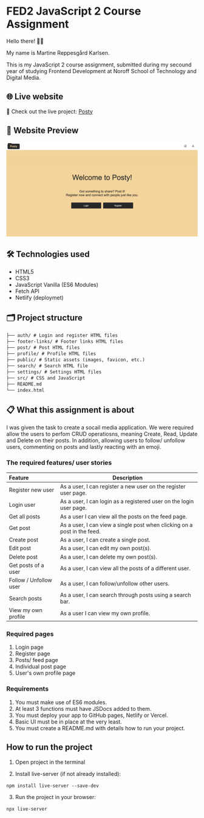 # FED2 JavaScript 2 Course Assignment

Hello there! 👋🏼

My name is Martine Reppesgård Karlsen.

This is my JavaScript 2 course assignment, submitted during my secound year of studying Frontend Development at Noroff School of Technology and Digital Media.

## 🌐 Live website

🎯 Check out the live project: [Posty](https://posty-martir2109.netlify.app/)

## 📸 Website Preview

![Preview of Posty website](./public/images/website-preview.png)

## 🛠️ Technologies used

- HTML5
- CSS3
- JavaScript Vanilla (ES6 Modules)
- Fetch API
- Netlify (deploymet)

## 🗂️ Project structure

```
├── auth/ # Login and register HTML files
├── footer-links/ # Footer links HTML files
├── post/ # Post HTML files
├── profile/ # Profile HTML files
├── public/ # Static assets (images, favicon, etc.)
├── search/ # Search HTML file
├── settings/ # Settings HTML files
├── src/ # CSS and JavaScript
├── README.md
└── index.html
```

## 📋 What this assignment is about

I was given the task to create a socail media application. We were required allow the users to perfom CRUD operatiosns, meaning Create, Read, Update and Delete on their posts.
In addition, allowing users to follow/ unfollow users, commenting on posts and lastly reacting with an emoji.

### The required features/ user stories

| Feature                | Description                                                              |
| :--------------------- | ------------------------------------------------------------------------ |
| Register new user      | As a user, I can register a new user on the register user page.          |
| Login user             | As a user, I can login as a registered user on the login user page.      |
| Get all posts          | As a user I can view all the posts on the feed page.                     |
| Get post               | As a user, I can view a single post when clicking on a post in the feed. |
| Create post            | As a user, I can create a single post.                                   |
| Edit post              | As a user, I can edit my own post(s).                                    |
| Delete post            | As a user, I can delete my own post(s).                                  |
| Get posts of a user    | As a user, I can view all the posts of a different user.                 |
| Follow / Unfollow user | As a user, I can follow/unfollow other users.                            |
| Search posts           | As a user, I can search through posts using a search bar.                |
| View my own profile    | As a user I can view my own profile.                                     |

### Required pages

1. Login page
2. Register page
3. Posts/ feed page
4. Individual post page
5. User's own profile page

### Requirements

1. You must make use of ES6 modules.
2. At least 3 functions must have JSDocs added to them.
3. You must deploy your app to GitHub pages, Netlify or Vercel.
4. Basic UI must be in place at the very least.
5. You must create a README.md with details how to run your project.

## How to run the project

1. Open project in the terminal

2. Install live-server (if not already installed):

```
npm install live-server --save-dev
```

3. Run the project in your browser:

```
npx live-server
```
